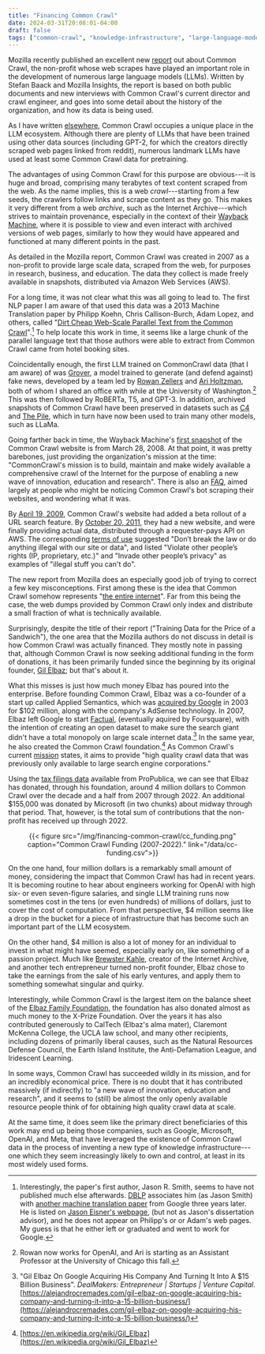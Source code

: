 ```yaml
---
title: "Financing Common Crawl"
date: 2024-03-31T20:08:01-04:00
draft: false
tags: ["common-crawl", "knowledge-infrastructure", "large-language-models", "archives", "digital-preservation", "data", "power", "bots"]
---
```


Mozilla recently published an excellent new [report](https://foundation.mozilla.org/en/research/library/generative-ai-training-data/common-crawl/) out about Common Crawl, the non-profit whose web scrapes have played an important role in the development of numerous large language models (LLMs). Written by Stefan Baack and Mozilla Insights, the report is based on both public documents and new interviews with Common Crawl's current director and crawl engineer, and goes into some detail about the history of the organization, and how its data is being used.

As I have written [elsewhere](https://www.sciencedirect.com/science/article/pii/S2666389924000746), Common Crawl occupies a unique place in the LLM ecosystem. Although there are plenty of LLMs that have been trained using other data sources (including GPT-2, for which the creators directly scraped web pages linked from reddit), numerous landmark LLMs have used at least some Common Crawl data for pretraining.

The advantages of using Common Crawl for this purpose are obvious---it is huge and broad, comprising many terabytes of text content scraped from the web. As the name implies, this is a web *crawl*---starting from a few seeds, the crawlers follow links and scrape content as they go. This makes it very different from a web *archive*, such as the Internet Archive---which strives to maintain provenance, especially in the context of their [Wayback Machine](https://web.archive.org/web/), where it is possible to view and even interact with archived versions of web pages, similarly to how they would have appeared and functioned at many different points in the past.

As detailed in the Mozilla report, Common Crawl was created in 2007 as a non-profit to provide large scale data, scraped from the web, for purposes in research, business, and education. The data they collect is made freely available in snapshots, distributed via Amazon Web Services (AWS).

For a long time, it was  not clear what this was all going to lead to. The first NLP paper I am aware of that used this data was a 2013 Machine Translation paper by Philipp Koehn, Chris Callison-Burch, Adam Lopez, and others, called "[Dirt Cheap Web-Scale Parallel Text from the Common Crawl](https://aclanthology.org/P13-1135/)".[^1] To help locate this work in time, it seems like a large chunk of the parallel language text that those authors were able to extract from Common Crawl came from hotel booking sites.

Coincidentally enough, the first LLM trained on CommonCrawl data (that I am aware) of was [Grover](https://arxiv.org/abs/1905.12616), a model trained to generate (and defend against) fake news, developed by a team led by [Rowan Zellers](https://rowanzellers.com/) and [Ari Holtzman](https://ariholtzman.com/), both of whom I shared an office with while at the University of Washington.[^2] This was then followed by RoBERTa, T5, and GPT-3. In addition, archived snapshots of Common Crawl have been preserved in datasets such as [C4](https://arxiv.org/abs/1910.10683) and [The Pile](https://arxiv.org/abs/2101.00027), which in turn have now been used to train many other models, such as LLaMa.

Going farther back in time, the Wayback Machine's [first snapshot](https://web.archive.org/web/20080328041443/http://www.commoncrawl.org/) of the Common Crawl website is from March 28, 2008. At that point, it was pretty barebones, just providing the organization's mission at the time: "CommonCrawl's mission is to build, maintain and make widely available a comprehensive crawl of the Internet for the purpose of enabling a new wave of innovation, education and research". There is also an [FAQ](https://web.archive.org/web/20080328041510/http://www.commoncrawl.org/faq.htm), aimed largely at people who might be noticing Common Crawl's bot scraping their websites, and wondering what it was.

By [April 19, 2009](https://web.archive.org/web/20090419184554/http://www.commoncrawl.org/), Common Crawl's website had added a beta rollout of a URL search feature. By [October 20, 2011](https://web.archive.org/web/20111020192418/http://www.commoncrawl.org/), they had a new website, and were finally providing actual data, distributed through a requester-pays API on AWS. The corresponding [terms of use](https://web.archive.org/web/20111020192300/http://www.commoncrawl.org/about/terms-of-use/) suggested "Don’t break the law or do anything illegal with our site or data", and listed "Violate other people’s rights (IP, proprietary, etc.)" and "Invade other people’s privacy" as examples of "illegal stuff you can't do".

The new report from Mozilla does an especially good job of trying to correct a few key misconceptions. First among these is the idea that Common Crawl somehow represents "[the entire internet](https://dailynous.com/2020/07/30/philosophers-gpt-3/)". Far from this being the case, the web dumps provided by Common Crawl only index and distribute a small fraction of what is technically available.

Surprisingly, despite the title of their report ("Training Data for the Price of a Sandwich"), the one area that the Mozilla authors do not discuss in detail is how Common Crawl was actually financed. They mostly note in passing that, although Common Crawl is now seeking additional funding in the form of donations, it has been primarily funded since the beginning by its original founder, [Gil Elbaz](https://en.wikipedia.org/wiki/Gil_Elbaz); but that's about it.

What this misses is just how much money Elbaz has poured into the enterprise. Before founding Common Crawl, Elbaz was a co-founder of a start up called Applied Semantics, which was [acquired by Google](https://digiday.com/media/today-in-history-google-buys-applied-semantics/) in 2003 for $102 million, along with the company's AdSense technology. In 2007, Elbaz left Google to start [Factual](https://twitter.com/factual?lang=en), (eventually aquired by Foursquare), with the intention of creating an open dataset to make sure the search giant didn't have a total monopoly on large scale internet data.[^3] In the same year, he also created the Common Crawl foundation.[^4] As Common Crawl's current [mission](https://commoncrawl.org/mission) states, it aims to provide "high quality crawl data that was previously only available to large search engine corporations."

Using the [tax filings data](https://projects.propublica.org/nonprofits/organizations/261635908) available from ProPublica, we can see that Elbaz has donated, through his foundation, around 4 million dollars to Common Crawl over the decade and a half from 2007 through 2022. An additional $155,000 was donated by Microsoft (in two chunks) about midway through that period. That, however, is the total sum of contributions that the non-profit has received up through 2022. 

<center>
{{< figure src="/img/financing-common-crawl/cc_funding.png" caption="Common Crawl Funding (2007-2022)." link="/data/cc-funding.csv">}}
</center>

On the one hand, four million dollars is a remarkably small amount of money, considering the impact that Common Crawl has had in recent years. It is becoming routine to hear about engineers working for OpenAI with high six- or even seven-figure salaries, and single LLM training runs now sometimes cost in the tens (or even hundreds) of millions of dollars, just to cover the cost of computation. From that perspective, $4 million seems like a drop in the bucket for a piece of infrastructure that has become such an important part of the LLM ecosystem.

On the other hand, $4 million is also a lot of money for an individual to invest in what might have seemed, especially early on, like something of a passion project. Much like [Brewster Kahle](https://en.wikipedia.org/wiki/Brewster_Kahle), creator of the Internet Archive, and another tech entrepreneur turned non-profit founder, Elbaz chose to take the earnings from the sale of his early ventures, and apply them to something somewhat singular and quirky.

Interestingly, while Common Crawl is the largest item on the balance sheet of the [Elbaz Family Foundation](https://projects.propublica.org/nonprofits/organizations/206735811), the foundation has also donated almost as much money to the X-Prize Foundation. Over the years it has also contributed generously to CalTech (Elbaz's alma mater), Claremont McKenna College, the UCLA law school, and many other recipients, including dozens of primarily liberal causes, such as the Natural Resources Defense Council, the Earth Island Institute, the Anti-Defamation League, and Iridescent Learning. 

In some ways, Common Crawl has succeeded wildly in its mission, and for an incredibly economical price. There is no doubt that it has contributed massively (if indirectly) to "a new wave of innovation, education and research", and it seems to (still) be almost the only openly available resource people think of for obtaining high quality crawl data at scale.

At the same time, it does seem like the primary direct beneficiaries of this work may end up being those companies, such as Google, Microsoft, OpenAI, and Meta, that have leveraged the existence of Common Crawl data in the process of inventing a new type of knowledge infrastructure---one which they seem increasingly likely to own and control, at least in its most widely used forms.


[^1]: Interestingly, the paper's first author, Jason R. Smith, seems to have not published much else afterwards. [DBLP](https://dblp.org/pid/02/1964-6.html) associates him (as Jason Smith) with [another machine translation paper](https://arxiv.org/abs/1609.08144) from Google three years later. He is listed on [Jason Eisner's webpage](https://www.cs.jhu.edu/~jason/Argo/), (but not as Jason's dissertation advisor), and he does not appear on Philipp's or or Adam's web pages. My guess is that he either left or graduated and went to work for Google.

[^2]: Rowan now works for OpenAI, and Ari is starting as an Assistant Professor at the University of Chicago this fall.

[^3]: "Gil Elbaz On Google Acquiring His Company And Turning It Into A $15 Billion Business". *DealMakers: Entrepreneur | Startups | Venture Capital*. [https://alejandrocremades.com/gil-elbaz-on-google-acquiring-his-company-and-turning-it-into-a-15-billion-business/](https://alejandrocremades.com/gil-elbaz-on-google-acquiring-his-company-and-turning-it-into-a-15-billion-business/)

[^4]: [https://en.wikipedia.org/wiki/Gil_Elbaz](https://en.wikipedia.org/wiki/Gil_Elbaz)